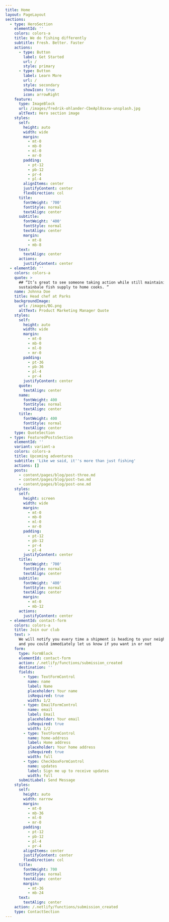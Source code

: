 ```yaml
---
title: Home
layout: PageLayout
sections:
  - type: HeroSection
    elementId: ''
    colors: colors-a
    title: We do fishing differently
    subtitle: Fresh. Better. Faster
    actions:
      - type: Button
        label: Get Started
        url: /
        style: primary
      - type: Button
        label: Learn More
        url: /
        style: secondary
        showIcon: true
        icon: arrowRight
    feature:
      type: ImageBlock
      url: /images/fredrik-ohlander-CbeApl8sxxw-unsplash.jpg
      altText: Hero section image
    styles:
      self:
        height: auto
        width: wide
        margin:
          - mt-0
          - mb-0
          - ml-0
          - mr-0
        padding:
          - pt-12
          - pb-12
          - pr-4
          - pl-4
        alignItems: center
        justifyContent: center
        flexDirection: col
      title:
        fontWeight: '700'
        fontStyle: normal
        textAlign: center
      subtitle:
        fontWeight: '400'
        fontStyle: normal
        textAlign: center
        margin:
          - mt-8
          - mb-8
      text:
        textAlign: center
      actions:
        justifyContent: center
  - elementId: ''
    colors: colors-a
    quote: >
      ## “It’s great to see someone taking action while still maintaining a
      sustainbale fish supply to home cooks. ”
    name: Johnna Doe
    title: Head chef at Parks
    backgroundImage:
      url: /images/BG.png
      altText: Product Marketing Manager Quote
    styles:
      self:
        height: auto
        width: wide
        margin:
          - mt-0
          - mb-0
          - ml-0
          - mr-0
        padding:
          - pt-36
          - pb-36
          - pl-4
          - pr-4
        justifyContent: center
      quote:
        textAlign: center
      name:
        fontWeight: 400
        fontStyle: normal
        textAlign: center
      title:
        fontWeight: 400
        fontStyle: normal
        textAlign: center
    type: QuoteSection
  - type: FeaturedPostsSection
    elementId: ''
    variant: variant-a
    colors: colors-a
    title: Upcoming adventures
    subtitle: 'Like we said, it''s more than just fishing'
    actions: []
    posts:
      - content/pages/blog/post-three.md
      - content/pages/blog/post-two.md
      - content/pages/blog/post-one.md
    styles:
      self:
        height: screen
        width: wide
        margin:
          - mt-0
          - mb-0
          - ml-0
          - mr-0
        padding:
          - pt-12
          - pb-12
          - pr-4
          - pl-4
        justifyContent: center
      title:
        fontWeight: '700'
        fontStyle: normal
        textAlign: center
      subtitle:
        fontWeight: '400'
        fontStyle: normal
        textAlign: center
        margin:
          - mt-0
          - mb-12
      actions:
        justifyContent: center
  - elementId: contact-form
    colors: colors-a
    title: Join our club
    text: >
      We will notify you every time a shipment is heading to your neighbourhood,
      and you could immediately let us know if you want in or not
    form:
      type: FormBlock
      elementId: contact-form
      action: /.netlify/functions/submission_created
      destination: ''
      fields:
        - type: TextFormControl
          name: name
          label: Name
          placeholder: Your name
          isRequired: true
          width: 1/2
        - type: EmailFormControl
          name: email
          label: Email
          placeholder: Your email
          isRequired: true
          width: 1/2
        - type: TextFormControl
          name: home-address
          label: Home address
          placeholder: Your home address
          isRequired: true
          width: full
        - type: CheckboxFormControl
          name: updates
          label: Sign me up to receive updates
          width: full
      submitLabel: Send Message
    styles:
      self:
        height: auto
        width: narrow
        margin:
          - mt-0
          - mb-36
          - ml-0
          - mr-0
        padding:
          - pt-12
          - pb-12
          - pl-4
          - pr-4
        alignItems: center
        justifyContent: center
        flexDirection: col
      title:
        fontWeight: 700
        fontStyle: normal
        textAlign: center
        margin:
          - mt-36
          - mb-24
      text:
        textAlign: center
    action: /.netlify/functions/submission_created
    type: ContactSection
---
```

